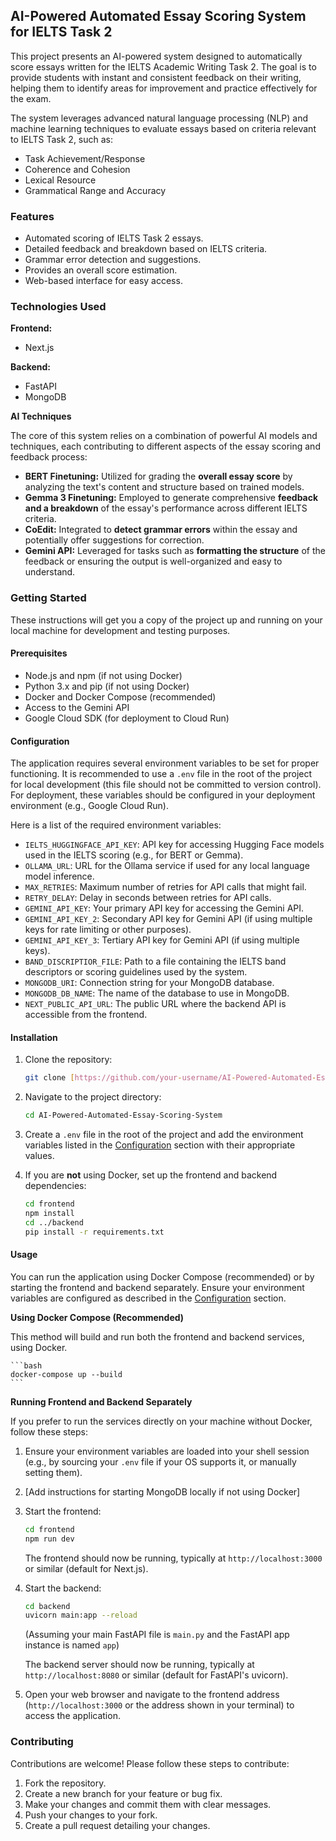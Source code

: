 ## AI-Powered Automated Essay Scoring System for IELTS Task 2

This project presents an AI-powered system designed to automatically score essays written for the IELTS Academic Writing Task 2. The goal is to provide students with instant and consistent feedback on their writing, helping them to identify areas for improvement and practice effectively for the exam.

The system leverages advanced natural language processing (NLP) and machine learning techniques to evaluate essays based on criteria relevant to IELTS Task 2, such as:

* Task Achievement/Response
* Coherence and Cohesion
* Lexical Resource
* Grammatical Range and Accuracy

### Features

* Automated scoring of IELTS Task 2 essays.
* Detailed feedback and breakdown based on IELTS criteria.
* Grammar error detection and suggestions.
* Provides an overall score estimation.
* Web-based interface for easy access.

### Technologies Used

**Frontend:**

* Next.js

**Backend:**

* FastAPI
* MongoDB

**AI Techniques**

The core of this system relies on a combination of powerful AI models and techniques, each contributing to different aspects of the essay scoring and feedback process:

* **BERT Finetuning:** Utilized for grading the **overall essay score** by analyzing the text's content and structure based on trained models.
* **Gemma 3 Finetuning:** Employed to generate comprehensive **feedback and a breakdown** of the essay's performance across different IELTS criteria.
* **CoEdit:** Integrated to **detect grammar errors** within the essay and potentially offer suggestions for correction.
* **Gemini API:** Leveraged for tasks such as **formatting the structure** of the feedback or ensuring the output is well-organized and easy to understand.

### Getting Started

These instructions will get you a copy of the project up and running on your local machine for development and testing purposes.

#### Prerequisites

* Node.js and npm (if not using Docker)
* Python 3.x and pip (if not using Docker)
* Docker and Docker Compose (recommended)
* Access to the Gemini API
* Google Cloud SDK (for deployment to Cloud Run)

#### Configuration

The application requires several environment variables to be set for proper functioning. It is recommended to use a `.env` file in the root of the project for local development (this file should not be committed to version control). For deployment, these variables should be configured in your deployment environment (e.g., Google Cloud Run).

Here is a list of the required environment variables:

* `IELTS_HUGGINGFACE_API_KEY`: API key for accessing Hugging Face models used in the IELTS scoring (e.g., for BERT or Gemma).
* `OLLAMA_URL`: URL for the Ollama service if used for any local language model inference.
* `MAX_RETRIES`: Maximum number of retries for API calls that might fail.
* `RETRY_DELAY`: Delay in seconds between retries for API calls.
* `GEMINI_API_KEY`: Your primary API key for accessing the Gemini API.
* `GEMINI_API_KEY_2`: Secondary API key for Gemini API (if using multiple keys for rate limiting or other purposes).
* `GEMINI_API_KEY_3`: Tertiary API key for Gemini API (if using multiple keys).
* `BAND_DISCRIPTIOR_FILE`: Path to a file containing the IELTS band descriptors or scoring guidelines used by the system.
* `MONGODB_URI`: Connection string for your MongoDB database.
* `MONGODB_DB_NAME`: The name of the database to use in MongoDB.
* `NEXT_PUBLIC_API_URL`: The public URL where the backend API is accessible from the frontend.

#### Installation

1.  Clone the repository:

    ```bash
    git clone [https://github.com/your-username/AI-Powered-Automated-Essay-Scoring-System.git](https://github.com/your-username/AI-Powered-Automated-Essay-Scoring-System.git)
    ```

2.  Navigate to the project directory:

    ```bash
    cd AI-Powered-Automated-Essay-Scoring-System
    ```

3.  Create a `.env` file in the root of the project and add the environment variables listed in the [Configuration](#configuration) section with their appropriate values.

4.  If you are **not** using Docker, set up the frontend and backend dependencies:

    ```bash
    cd frontend
    npm install
    cd ../backend
    pip install -r requirements.txt
    ```


#### Usage

You can run the application using Docker Compose (recommended) or by starting the frontend and backend separately. Ensure your environment variables are configured as described in the [Configuration](#configuration) section.

**Using Docker Compose (Recommended)**

This method will build and run both the frontend and backend services, using Docker.


    ```bash
    docker-compose up --build
    ```


**Running Frontend and Backend Separately**

If you prefer to run the services directly on your machine without Docker, follow these steps:

1.  Ensure your environment variables are loaded into your shell session (e.g., by sourcing your `.env` file if your OS supports it, or manually setting them).
2.  [Add instructions for starting MongoDB locally if not using Docker]
3.  Start the frontend:

    ```bash
    cd frontend
    npm run dev
    ```

    The frontend should now be running, typically at `http://localhost:3000` or similar (default for Next.js).

4.  Start the backend:

    ```bash
    cd backend
    uvicorn main:app --reload
    ```
    (Assuming your main FastAPI file is `main.py` and the FastAPI app instance is named `app`)

    The backend server should now be running, typically at `http://localhost:8080` or similar (default for FastAPI's uvicorn).

5.  Open your web browser and navigate to the frontend address (`http://localhost:3000` or the address shown in your terminal) to access the application.



### Contributing

Contributions are welcome! Please follow these steps to contribute:

1.  Fork the repository.
2.  Create a new branch for your feature or bug fix.
3.  Make your changes and commit them with clear messages.
4.  Push your changes to your fork.
5.  Create a pull request detailing your changes.

